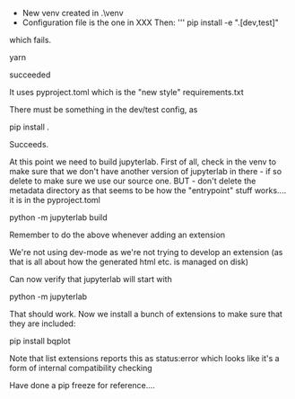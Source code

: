 * New venv created in .\venv
* Configuration file is the one in XXX
Then:
'''
pip install -e ".[dev,test]"

which fails.

yarn

succeeded

It uses pyproject.toml which is the "new style" requirements.txt

There must be something in the dev/test config, as 

pip install .

Succeeds.

At this point we need to build jupyterlab. First of all, check in the venv to
make sure that we don't have another version of jupyterlab in there - if so delete
to make sure we use our source one. BUT - don't delete the metadata directory as that
seems to be how the "entrypoint" stuff works.... it is in the pyproject.toml

python -m jupyterlab build

Remember to do the above whenever adding an extension

We're not using dev-mode as we're not trying to develop an extension (as that is all about
how the generated html etc. is managed on disk)

Can now verify that jupyterlab will start with

python -m jupyterlab


That should work. Now we install a bunch of extensions to make sure that
they are included:

pip install bqplot

Note that list extensions reports this as status:error which looks like it's a form of internal compatibility checking

Have done a pip freeze for reference....